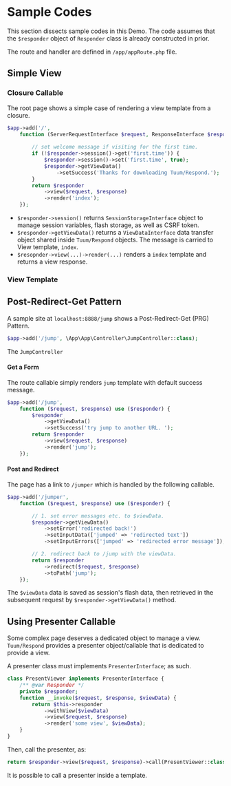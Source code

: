 Sample Codes
============

This section dissects sample codes in this Demo. 
The code assumes that the `$responder` object of `Responder` class 
is already constructed in prior. 

The route and handler are defined in `/app/appRoute.php` file. 

Simple View
-----------

### Closure Callable

The root page shows a simple case of rendering a view template 
from a closure. 

```php
$app->add('/',
    function (ServerRequestInterface $request, ResponseInterface $response) use ($responder) {
    
        // set welcome message if visiting for the first time. 
        if (!$responder->session()->get('first.time')) {
            $responder->session()->set('first.time', true);
            $responder->getViewData()
                ->setSuccess('Thanks for downloading Tuum/Respond.');
        }
        return $responder
            ->view($request, $response)
            ->render('index');
    });
```

* `$responder->session()` returns `SessionStorageInterface` object 
to manage session variables, flash storage, as well as CSRF token. 
* `$responder->getViewData()` returns a `ViewDataInterface` data 
transfer object shared inside `Tuum/Respond` objects. The message 
is carried to View template, `index`. 
* `$resopnder->view(...)->render(...)` renders a `index` template 
and returns a view response. 

### View Template


Post-Redirect-Get Pattern
-------------------------

A sample site at `localhost:8888/jump` shows a Post-Redirect-Get (PRG) Pattern. 

```php
$app->add('/jump', \App\App\Controller\JumpController::class);
```

The `JumpController` 

#### Get a Form

The route callable simply renders `jump` template with default success message. 

```php
$app->add('/jump',
    function ($request, $response) use ($responder) {
        $responder
            ->getViewData()
            ->setSuccess('try jump to another URL. ');
        return $responder
            ->view($request, $response)
            ->render('jump');
    });
```

#### Post and Redirect

The page has a link to `/jumper` which is handled by the following callable.

```php
$app->add('/jumper',
    function ($request, $response) use ($responder) {

        // 1. set error messages etc. to $viewData.
        $responder->getViewData()
            ->setError('redirected back!')
            ->setInputData(['jumped' => 'redirected text'])
            ->setInputErrors(['jumped' => 'redirected error message']);

        // 2. redirect back to /jump with the viewData. 
        return $responder
            ->redirect($request, $response)
            ->toPath('jump');
    });
```

The `$viewData` data is saved as session's flash data, 
then retrieved in the subsequent request by `$responder->getViewData()` method. 


Using Presenter Callable
------------------------

Some complex page deserves a dedicated object to manage a view. 
`Tuum/Respond` provides a presenter object/callable that is dedicated to provide a view. 

A presenter class must implements `PresenterInterface`; as such.

```php
class PresentViewer implements PresenterInterface {
    /** @var Responder */
    private $responder;
    function __invoke($request, $response, $viewData) {
        return $this->responder
            ->withView($viewData)
            ->view($request, $response)
            ->render('some view', $viewData);
    }
}
```

Then, call the presenter, as: 

```php
return $responder->view($request, $response)->call(PresentViewer::class);
```

It is possible to call a presenter inside a template. 

